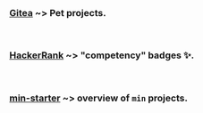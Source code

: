 
<br>

### [Gitea](https://git.plexworlds.com/public) ~> Pet projects.

<br>

### [HackerRank](https://www.hackerrank.com/profile/IO42630) ~> "competency" badges ✨.

<br> 

### [min-starter](https://github.com/IO42630/min-starter) ~> overview of `min` projects.


<br>
<br>
<br>

<p>
    <img src="https://skillicons.dev/icons?i=angular,,spring,,mysql,,pytorch,,docker,,bash"  alt=""/>
</p>
